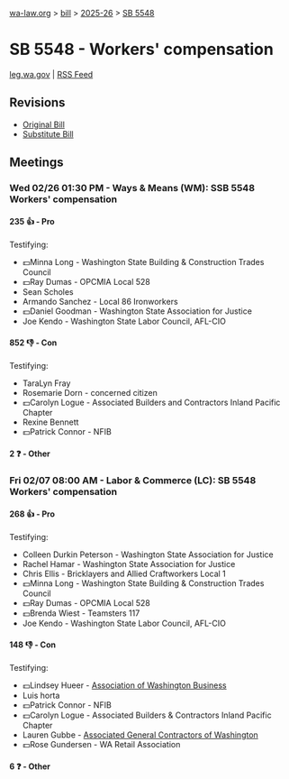 [wa-law.org](/) > [bill](/bill/) > [2025-26](/bill/2025-26/) > [SB 5548](/bill/2025-26/sb/5548/)

# SB 5548 - Workers' compensation
[leg.wa.gov](https://app.leg.wa.gov/billsummary?BillNumber=5548&Year=2025&Initiative=false) | [RSS Feed](./rss.xml)

## Revisions
* [Original Bill](1/)
* [Substitute Bill](S/)

## Meetings
### Wed 02/26 01:30 PM - Ways & Means (WM): SSB 5548 Workers' compensation
#### 235 👍 - Pro
Testifying:
* 💵Minna Long - Washington State Building & Construction Trades Council
* 💵Ray Dumas - OPCMIA Local 528
* Sean Scholes
* Armando Sanchez - Local 86 Ironworkers
* 💵Daniel Goodman - Washington State Association for Justice
* Joe Kendo - Washington State Labor Council, AFL-CIO

#### 852 👎 - Con
Testifying:
* TaraLyn Fray
* Rosemarie Dorn - concerned citizen
* 💵Carolyn Logue - Associated Builders and Contractors Inland Pacific Chapter
* Rexine Bennett
* 💵Patrick Connor - NFIB

#### 2 ❓ - Other

### Fri 02/07 08:00 AM - Labor & Commerce (LC): SB 5548 Workers' compensation
#### 268 👍 - Pro
Testifying:
* Colleen Durkin Peterson - Washington State Association for Justice
* Rachel Hamar - Washington State Association for Justice
* Chris Ellis - Bricklayers and Allied Craftworkers Local 1
* 💵Minna Long - Washington State Building & Construction Trades Council
* 💵Ray Dumas - OPCMIA Local 528
* 💵Brenda Wiest - Teamsters 117
* Joe Kendo - Washington State Labor Council, AFL-CIO

#### 148 👎 - Con
Testifying:
* 💵Lindsey Hueer - [Association of Washington Business](/org/association_of_washington_business/)
* Luis horta
* 💵Patrick Connor - NFIB
* 💵Carolyn Logue - Associated Builders & Contractors Inland Pacific Chapter
* Lauren Gubbe - [Associated General Contractors of Washington](/org/associated_general_contractors_of_washington/)
* 💵Rose Gundersen - WA Retail Association

#### 6 ❓ - Other
